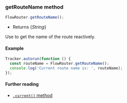 ### getRouteName method

```js
FlowRouter.getRouteName();
```

- Returns {*String*}

Use to get the name of the route reactively.

#### Example

```js
Tracker.autorun(function () {
  const routeName = FlowRouter.getRouteName();
  console.log('Current route name is: ', routeName);
});
```

#### Further reading

- [`.current()` method](https://github.com/veliovgroup/flow-router/blob/master/docs/api/current.md)

